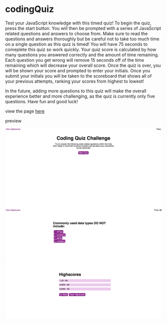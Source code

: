 # codingQuiz
Test your JavaScript knowledge with this timed quiz! To begin the quiz, press the start button. You will then be prompted with a series of JavaScript related questions and answers to choose from. Make sure to read the questions and answers thoroughly but be careful not to take too much time on a single question as this quiz is timed! You will have 75 seconds to comeplete this quiz so work quickly. Your quiz score is calculated by how many questions you answered correctly and the amount of time remaining. Each question you get wrong will remove 15 seconds off of the time remaining which will decrease your overall score. Once the quiz is over, you will be shown your score and prompted to enter your initials. Once you submit your initials you will be taken to the scoreboard that shows all of your previous attempts, ranking your scores from highest to lowest! 

In the future, adding more questions to this quiz will make the overall experience better and more challenging, as the quiz is currently only five questions. Have fun and good luck! 

view the page <a href="https://cartaud.github.io/codingQuiz/" target="_blank">here</a>

preview 

<img width="600px" src="https://github.com/cartaud/codingQuiz/blob/main/assets/images/one.png?raw=true" alt="page preview">

<img width="600px" src="https://github.com/cartaud/codingQuiz/blob/main/assets/images/two.png?raw=true" alt="page preview">

<img width="600px" src="https://github.com/cartaud/codingQuiz/blob/main/assets/images/three.png?raw=true" alt="page preview">
